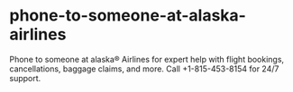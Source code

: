 # phone-to-someone-at-alaska-airlines
Phone to someone at alaska® Airlines for expert help with flight bookings, cancellations, baggage claims, and more. Call +1-815-453-8154 for 24/7 support.
